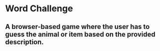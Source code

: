# Word Challenge
## A browser-based game where the user has to guess the animal or item based on the provided description. 